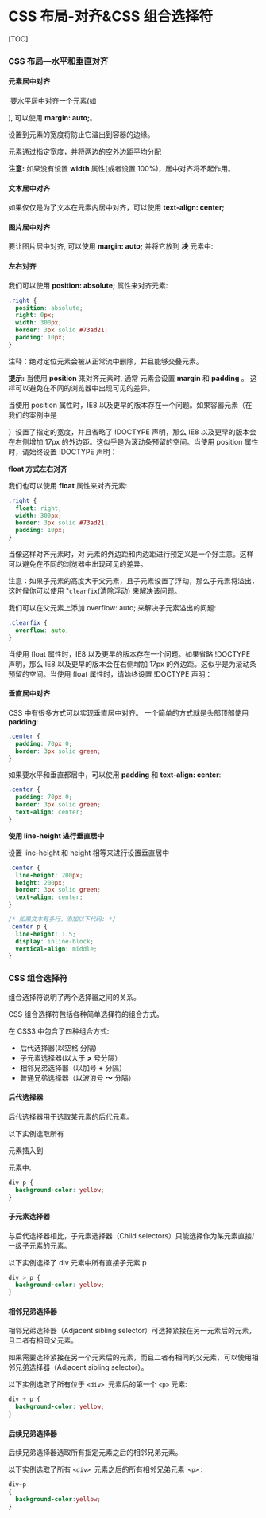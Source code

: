 # CSS 布局-对齐&CSS 组合选择符

[TOC]

### CSS 布局—水平和垂直对齐

#### 元素居中对齐

​ 要水平居中对齐一个元素(如 <div>), 可以使用 **margin: auto;**。

设置到元素的宽度将防止它溢出到容器的边缘。

元素通过指定宽度，并将两边的空外边距平均分配

**注意:** 如果没有设置 **width** 属性(或者设置 100%)，居中对齐将不起作用。

####

#### 文本居中对齐

如果仅仅是为了文本在元素内居中对齐，可以使用 **text-align: center;**

#### 图片居中对齐

要让图片居中对齐, 可以使用 **margin: auto;** 并将它放到 **块** 元素中:

#### 左右对齐

我们可以使用 **position: absolute;** 属性来对齐元素:

```css
.right {
  position: absolute;
  right: 0px;
  width: 300px;
  border: 3px solid #73ad21;
  padding: 10px;
}
```

注释：绝对定位元素会被从正常流中删除，并且能够交叠元素。

**提示:** 当使用 **position** 来对齐元素时, 通常 **<body>** 元素会设置 **margin** 和 **padding** 。 这样可以避免在不同的浏览器中出现可见的差异。

当使用 position 属性时，IE8 以及更早的版本存在一个问题。如果容器元素（在我们的案例中是 <div class="container">）设置了指定的宽度，并且省略了 !DOCTYPE 声明，那么 IE8 以及更早的版本会在右侧增加 17px 的外边距。这似乎是为滚动条预留的空间。当使用 position 属性时，请始终设置 !DOCTYPE 声明：

**float 方式左右对齐**

我们也可以使用 **float** 属性来对齐元素:

```css
.right {
  float: right;
  width: 300px;
  border: 3px solid #73ad21;
  padding: 10px;
}
```

当像这样对齐元素时，对 <body> 元素的外边距和内边距进行预定义是一个好主意。这样可以避免在不同的浏览器中出现可见的差异。

注意：如果子元素的高度大于父元素，且子元素设置了浮动，那么子元素将溢出，这时候你可以使用 "`clearfix`(清除浮动) 来解决该问题。

我们可以在父元素上添加 overflow: auto; 来解决子元素溢出的问题:

```css
.clearfix {
  overflow: auto;
}
```

当使用 float 属性时，IE8 以及更早的版本存在一个问题。如果省略 !DOCTYPE 声明，那么 IE8 以及更早的版本会在右侧增加 17px 的外边距。这似乎是为滚动条预留的空间。当使用 float 属性时，请始终设置 !DOCTYPE 声明：

#### 垂直居中对齐

CSS 中有很多方式可以实现垂直居中对齐。 一个简单的方式就是头部顶部使用 **padding**:

```css
.center {
  padding: 70px 0;
  border: 3px solid green;
}
```

如果要水平和垂直都居中，可以使用 **padding** 和 **text-align: center**:

```css
.center {
  padding: 70px 0;
  border: 3px solid green;
  text-align: center;
}
```

**使用 line-height 进行垂直居中**

设置 line-height 和 height 相等来进行设置垂直居中

```css
.center {
  line-height: 200px;
  height: 200px;
  border: 3px solid green;
  text-align: center;
}

/* 如果文本有多行，添加以下代码: */
.center p {
  line-height: 1.5;
  display: inline-block;
  vertical-align: middle;
}
```

### CSS 组合选择符

组合选择符说明了两个选择器之间的关系。

CSS 组合选择符包括各种简单选择符的组合方式。

在 CSS3 中包含了四种组合方式:

- 后代选择器(以空格 分隔)
- 子元素选择器(以大于 **>** 号分隔）
- 相邻兄弟选择器（以加号 **+** 分隔）
- 普通兄弟选择器（以波浪号 **～** 分隔）

#### 后代选择器

后代选择器用于选取某元素的后代元素。

以下实例选取所有 <p> 元素插入到 <div> 元素中:

```css
div p {
  background-color: yellow;
}
```

#### 子元素选择器

与后代选择器相比，子元素选择器（Child selectors）只能选择作为某元素直接/一级子元素的元素。

以下实例选择了 div 元素中所有直接子元素 p

```css
div > p {
  background-color: yellow;
}
```

#### 相邻兄弟选择器

相邻兄弟选择器（Adjacent sibling selector）可选择紧接在另一元素后的元素，且二者有相同父元素。

如果需要选择紧接在另一个元素后的元素，而且二者有相同的父元素，可以使用相邻兄弟选择器（Adjacent sibling selector）。

以下实例选取了所有位于 `<div> `元素后的第一个 `<p>` 元素:

```css
div + p {
  background-color: yellow;
}
```

#### 后续兄弟选择器

后续兄弟选择器选取所有指定元素之后的相邻兄弟元素。

以下实例选取了所有 `<div> `元素之后的所有相邻兄弟元素` <p>` :

```css
div~p
{
  background-color:yellow;
}
```
